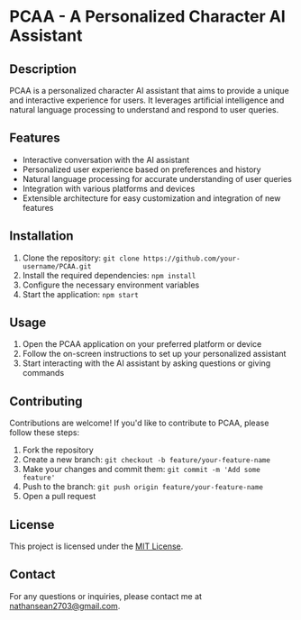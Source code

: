 # PCAA - A Personalized Character AI Assistant

## Description

PCAA is a personalized character AI assistant that aims to provide a unique and interactive experience for users. It leverages artificial intelligence and natural language processing to understand and respond to user queries.

## Features

- Interactive conversation with the AI assistant
- Personalized user experience based on preferences and history
- Natural language processing for accurate understanding of user queries
- Integration with various platforms and devices
- Extensible architecture for easy customization and integration of new features

## Installation

1. Clone the repository: `git clone https://github.com/your-username/PCAA.git`
2. Install the required dependencies: `npm install`
3. Configure the necessary environment variables
4. Start the application: `npm start`

## Usage

1. Open the PCAA application on your preferred platform or device
2. Follow the on-screen instructions to set up your personalized assistant
3. Start interacting with the AI assistant by asking questions or giving commands

## Contributing

Contributions are welcome! If you'd like to contribute to PCAA, please follow these steps:

1. Fork the repository
2. Create a new branch: `git checkout -b feature/your-feature-name`
3. Make your changes and commit them: `git commit -m 'Add some feature'`
4. Push to the branch: `git push origin feature/your-feature-name`
5. Open a pull request

## License

This project is licensed under the [MIT License](LICENSE).

## Contact

For any questions or inquiries, please contact me at [nathansean2703@gmail.com](mailto:nathansean2703@gmail.com).
